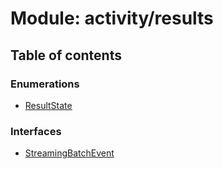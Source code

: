# Module: activity/results

## Table of contents

### Enumerations

- [ResultState](../enums/activity_results.ResultState.md)

### Interfaces

- [StreamingBatchEvent](../interfaces/activity_results.StreamingBatchEvent.md)
